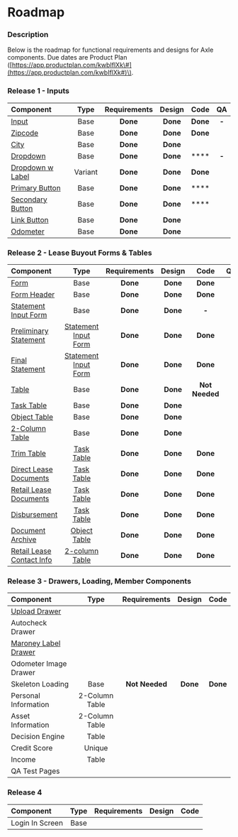 # Roadmap

### Description

Below is the roadmap for functional requirements and designs for Axle components. Due dates are Product Plan \([https://app.productplan.com/kwbIflXk\#](https://app.productplan.com/kwbIflXk#)\).

### Release 1 - Inputs

| Component | Type | Requirements | Design | Code | QA |
| :--- | :---: | :---: | :---: | :---: | :---: |
| [Input](../receips/input/) | Base | **Done** | **Done** | **Done** | **-** |
| [Zipcode ](../receips/input/zipcode.md) | Base  | **Done** | **Done** | **Done** |  |
| [City ](../receips/input/city.md) | Base  | **Done** | **Done** |  |  |
| [Dropdown](../receips/dropdown/) | Base  | **Done** | **Done** | \*\*\*\* | **-** |
| [Dropdown w Label](../receips/dropdown/dropdown-with-label.md) | Variant | **Done** | **Done** | **Done** |  |
| [Primary Button](../receips/button/primary-button.md) | Base  | **Done** | **Done** | \*\*\*\* |  |
| [Secondary Button](../receips/button/secondary-button.md) | Base  | **Done** | **Done** | \*\*\*\* |  |
| [Link Button](../receips/button/link-button.md) | Base  | **Done** | **Done** |  |  |
| [Odometer](../receips/input/odometer-mileage.md) | Base  | **Done** | **Done** |  |  |

### Release 2 - Lease Buyout Forms & Tables

| Component | Type | Requirements | Design | Code | QA |
| :--- | :---: | :---: | :---: | :---: | :--- |
| [Form](../receips/form/) | Base  | **Done** | **Done** | **Done** |  |
| [Form Header](../receips/headers/header/) | Base  | **Done** | **Done** | **Done** |  |
| [Statement Input Form](../receips/form/preliminary-and-final-statements.md) | Base | **Done** | **Done** | **-** |  |
| [Preliminary Statement](../meals-1/form-receipe/statement-input-form-templates/lbo-preliminary-statement.md) | [Statement Input Form](../receips/form/preliminary-and-final-statements.md) | **Done** | **Done** | **Done** |  |
| [Final Statement](../meals-1/form-receipe/statement-input-form-templates/lbo-final-statement.md) | [Statement Input Form](../receips/form/preliminary-and-final-statements.md) | **Done** | **Done** | **Done** |  |
| [Table](../receips/task-tables/) | Base | **Done** | **Done** | **Not Needed** |  |
| [Task Table](../receips/task-tables/task-table.md) | Base | **Done** | **Done** |  |  |
| [Object Table](../receips/task-tables/object-table.md) | Base | **Done** | **Done** |  |  |
| [2-Column Table](../receips/task-tables/contact-table.md) | Base | **Done** | **Done** |  |  |
| [Trim Table](../meals-1/table-templates/task-table-templates/trim.md) | [Task Table](../receips/task-tables/task-table.md) | **Done** | **Done** | **Done** |  |
| [Direct Lease Documents](../meals-1/table-templates/task-table-templates/direct-lease-documents.md) | [Task Table](../receips/task-tables/task-table.md) | **Done** | **Done** | **Done** |  |
| [Retail Lease Documents](../meals-1/table-templates/task-table-templates/retail-lease-documents.md) | [Task Table](../receips/task-tables/task-table.md) | **Done** | **Done** | **Done** |  |
| [Disbursement](../meals-1/table-templates/task-table-templates/disbursement.md) | [Task Table](../receips/task-tables/task-table.md) | **Done** | **Done** | **Done** |  |
| [Document Archive](../meals-1/table-templates/object-table-templates/archive.md) | [Object Table](../receips/task-tables/object-table.md) | **Done** | **Done** | **Done** |  |
| [Retail Lease Contact Info](../meals-1/table-templates/2-column-table-templates/retail-lease-contact-info.md) | [2-column Table](../receips/task-tables/contact-table.md) | **Done** | **Done** | **Done** |  |

### Release 3 - Drawers, Loading, Member Components

| Component | Type | Requirements | Design | Code |
| :--- | :---: | :---: | :---: | :---: |
| [Upload Drawer](../receips/drawer/upload.md) |  |  |  |  |
| Autocheck Drawer |  |  |  |  |
| [Maroney Label Drawer](../meals-1/drawer/drawer-trim.md) |  |  |  |  |
| Odometer Image Drawer |  |  |  |  |
| Skeleton Loading | Base | **Not** **Needed** | **Done** | **Done** |
| Personal Information | 2-Column Table |  |  |  |
| Asset Information | 2-Column Table |  |  |  |
| Decision Engine | Table |  |  |  |
| Credit Score | Unique |  |  |  |
| Income | Table |  |  |  |
| QA Test Pages |  |  |  |  |

### Release 4

| Component | Type | Requirements | Design | Code |
| :--- | :---: | :---: | :---: | :--- |
| Login In Screen | Base |  |  |  |

